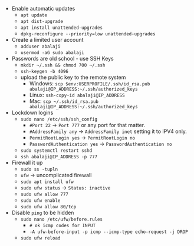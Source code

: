- Enable automatic updates
	- `apt update`
	- `apt dist-upgrade`
	- `apt install unattended-upgrades`
	- `dpkg-reconfigure --priority=low unattended-upgrades`
- Create a limited user account
	- `adduser abalaji`
	- `usermod -aG sudo abalaji`
- Passwords are old school - use SSH Keys
	- `mkdir ~/.ssh && chmod 700 ~/.ssh`
	- `ssh-keygen -b 4096`
	- upload the public key to the remote system
		- Windows: `scp $env:USERPROFILE/.ssh/id_rsa.pub abalaji@IP_ADDRESS:~/.ssh/authorized_keys`
		- Linux: `ssh-copy-id abalaji@IP_ADDRESS`
		- Mac: `scp ~/.ssh/id_rsa.pub abalaji@IP_ADDRESS:~/.ssh/authorized_keys`
- Lockdown logins
	- `sudo nano /etc/ssh/ssh_config`
		- `#Port 22` -> `Port 777` or any port for that matter.
		- `#AddressFamily any` -> `AddressFamily inet` setting it to IPV4 only.
		- `PermitRootLogin yes` -> `PermitRootLogin no`
		- `PasswordAuthentication yes` -> `PasswordAuthentication no`
	- `sudo systemctl restart sshd`
	- `ssh abalaji@IP_ADDRESS -p 777`
- Firewall it up
	- `sudo ss -tupln`
	- `ufw` -> uncomplicated firewall
	- `sudo apt install ufw`
	- `sudo ufw status` -> `Status: inactive`
	- `sudo ufw allow 777`
	- `sudo ufw enable`
	- `sudo ufw allow 80/tcp`
- Disable `ping` to be hidden
	- `sudo nano /etc/ufw/before.rules`
		- `# ok icmp codes for INPUT`
		- `-A ufw-before-input -p icmp --icmp-type echo-request -j DROP`
	- `sudo ufw reload`